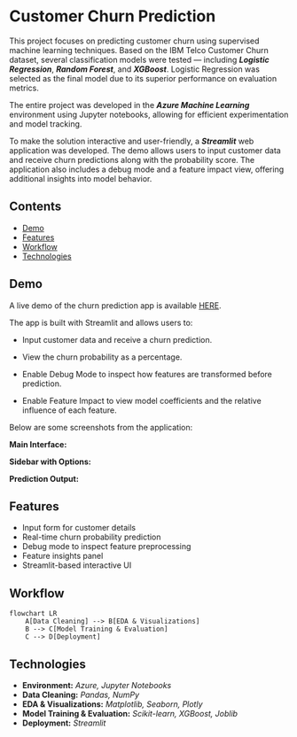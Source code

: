 # Customer Churn Prediction
This project focuses on predicting customer churn using supervised machine learning techniques. Based on the IBM Telco Customer Churn dataset, several classification models were tested — including ***Logistic Regression***, ***Random Forest***, and ***XGBoost***. Logistic Regression was selected as the final model due to its superior performance on evaluation metrics.

The entire project was developed in the ***Azure Machine Learning*** environment using Jupyter notebooks, allowing for efficient experimentation and model tracking.

To make the solution interactive and user-friendly, a ***Streamlit*** web application was developed. The demo allows users to input customer data and receive churn predictions along with the probability score. The application also includes a debug mode and a feature impact view, offering additional insights into model behavior.

## Contents
- [Demo](#demo)
- [Features](#features)
- [Workflow](#workflow)
- [Technologies](#technologies)

## Demo
A live demo of the churn prediction app is available [HERE](https://gbchurnprediction.streamlit.app/).

The app is built with Streamlit and allows users to:

- Input customer data and receive a churn prediction.

- View the churn probability as a percentage.

- Enable Debug Mode to inspect how features are transformed before prediction.

- Enable Feature Impact to view model coefficients and the relative influence of each feature.

Below are some screenshots from the application:

**Main Interface:**

**Sidebar with Options:**

**Prediction Output:**

## Features

- Input form for customer details
- Real-time churn probability prediction
- Debug mode to inspect feature preprocessing
- Feature insights panel
- Streamlit-based interactive UI

## Workflow

```mermaid
flowchart LR
    A[Data Cleaning] --> B[EDA & Visualizations]
    B --> C[Model Training & Evaluation]
    C --> D[Deployment]
```

## Technologies

- **Environment:** *Azure, Jupyter Notebooks*
- **Data Cleaning:** *Pandas, NumPy*
- **EDA & Visualizations:** *Matplotlib, Seaborn, Plotly*
- **Model Training & Evaluation:** *Scikit-learn, XGBoost, Joblib*
- **Deployment:** *Streamlit*